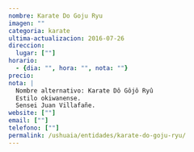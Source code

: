 ```yaml
---
nombre: Karate Do Goju Ryu
imagen: ""
categoria: karate
ultima-actualizacion: 2016-07-26
direccion: 
  lugar: [""]
horario: 
  - {dia: "", hora: "", nota: ""}
precio: 
nota: | 
  Nombre alternativo: Karate Dô Gôjô Ryû 
  Estilo okiwanense.
  Sensei Juan Villafañe.
website: [""]
email: [""]
telefono: [""]
permalink: /ushuaia/entidades/karate-do-goju-ryu/
---
```

